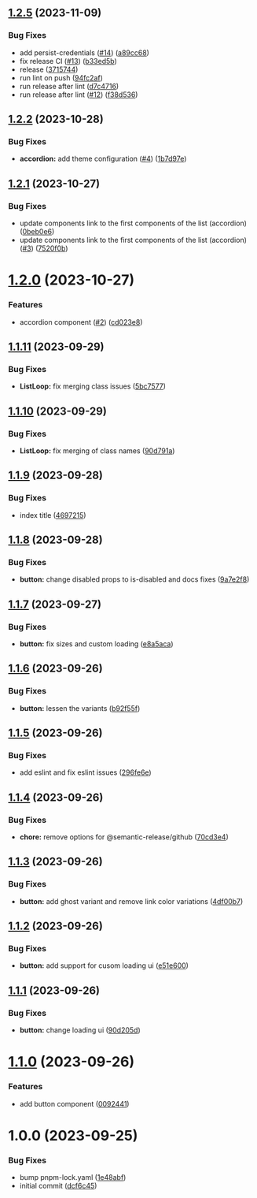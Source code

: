 ## [1.2.5](https://github.com/johngerome/vue-ui/compare/v1.2.4...v1.2.5) (2023-11-09)


### Bug Fixes

* add persist-credentials ([#14](https://github.com/johngerome/vue-ui/issues/14)) ([a89cc68](https://github.com/johngerome/vue-ui/commit/a89cc68298559394cb859bd2634d6925f334cced))
* fix release CI ([#13](https://github.com/johngerome/vue-ui/issues/13)) ([b33ed5b](https://github.com/johngerome/vue-ui/commit/b33ed5bbab27f3265dbd5b643a018bf86a6bb0fc))
* release ([3715744](https://github.com/johngerome/vue-ui/commit/3715744e6ed9d11bd87b07b63996b1518a46cce3))
* run lint on push ([94fc2af](https://github.com/johngerome/vue-ui/commit/94fc2afbbef747945c90719464070e1bb3d829b4))
* run release after lint ([d7c4716](https://github.com/johngerome/vue-ui/commit/d7c471613df06d6688c16716983ecab967b2e197))
* run release after lint ([#12](https://github.com/johngerome/vue-ui/issues/12)) ([f38d536](https://github.com/johngerome/vue-ui/commit/f38d536ab8b20f923c2676ed16982b76e1440b85))

## [1.2.2](https://github.com/johngerome/vue-ui/compare/v1.2.1...v1.2.2) (2023-10-28)


### Bug Fixes

* **accordion:** add theme configuration ([#4](https://github.com/johngerome/vue-ui/issues/4)) ([1b7d97e](https://github.com/johngerome/vue-ui/commit/1b7d97e9dd0f8f14ce6d537971f4139bc3ddd62e))

## [1.2.1](https://github.com/johngerome/vue-ui/compare/v1.2.0...v1.2.1) (2023-10-27)


### Bug Fixes

* update components link to the first components of the list (accordion) ([0beb0e6](https://github.com/johngerome/vue-ui/commit/0beb0e690b5161f988a540fb37362be09187b444))
* update components link to the first components of the list (accordion) ([#3](https://github.com/johngerome/vue-ui/issues/3)) ([7520f0b](https://github.com/johngerome/vue-ui/commit/7520f0b14bd778f5ea35d59e84e52672d9233bd8))

# [1.2.0](https://github.com/johngerome/vue-ui/compare/v1.1.11...v1.2.0) (2023-10-27)


### Features

* accordion component ([#2](https://github.com/johngerome/vue-ui/issues/2)) ([cd023e8](https://github.com/johngerome/vue-ui/commit/cd023e8b59c5a9e66772291915a5c2c3c9f82a12))

## [1.1.11](https://github.com/johngerome/vue-ui/compare/v1.1.10...v1.1.11) (2023-09-29)


### Bug Fixes

* **ListLoop:** fix merging class issues ([5bc7577](https://github.com/johngerome/vue-ui/commit/5bc7577a41364e79e81f504259ab23a341fc551b))

## [1.1.10](https://github.com/johngerome/vue-ui/compare/v1.1.9...v1.1.10) (2023-09-29)


### Bug Fixes

* **ListLoop:** fix merging of class names ([90d791a](https://github.com/johngerome/vue-ui/commit/90d791aa3027034c1a1fa950b954a1e67973047e))

## [1.1.9](https://github.com/johngerome/vue-ui/compare/v1.1.8...v1.1.9) (2023-09-28)


### Bug Fixes

* index title ([4697215](https://github.com/johngerome/vue-ui/commit/46972156f3f66ba368c0507d5e422ccf20eddf78))

## [1.1.8](https://github.com/johngerome/vue-ui/compare/v1.1.7...v1.1.8) (2023-09-28)


### Bug Fixes

* **button:** change disabled props to is-disabled and docs fixes ([9a7e2f8](https://github.com/johngerome/vue-ui/commit/9a7e2f818559dd3a3e5325df9f8784e5f9ab9ec8))

## [1.1.7](https://github.com/johngerome/vue-ui/compare/v1.1.6...v1.1.7) (2023-09-27)


### Bug Fixes

* **button:** fix sizes and custom loading ([e8a5aca](https://github.com/johngerome/vue-ui/commit/e8a5aca9119b4c955316fe7eb880470e325cc34d))

## [1.1.6](https://github.com/johngerome/vue-ui/compare/v1.1.5...v1.1.6) (2023-09-26)


### Bug Fixes

* **button:** lessen the variants ([b92f55f](https://github.com/johngerome/vue-ui/commit/b92f55f2ff0383af39a8778a56d41750cf0af4bb))

## [1.1.5](https://github.com/johngerome/vue-ui/compare/v1.1.4...v1.1.5) (2023-09-26)


### Bug Fixes

* add eslint and fix eslint issues ([296fe6e](https://github.com/johngerome/vue-ui/commit/296fe6ed6853d94ea6971a65e3700c9033f98b0f))

## [1.1.4](https://github.com/johngerome/vue-ui/compare/v1.1.3...v1.1.4) (2023-09-26)


### Bug Fixes

* **chore:** remove options for @semantic-release/github ([70cd3e4](https://github.com/johngerome/vue-ui/commit/70cd3e42c16a10e9482b6c8d84bf4343e6e3e2bb))

## [1.1.3](https://github.com/johngerome/vue-ui/compare/v1.1.2...v1.1.3) (2023-09-26)


### Bug Fixes

* **button:** add ghost variant and remove link color variations ([4df00b7](https://github.com/johngerome/vue-ui/commit/4df00b799c5104bba0c74c500d01cfa31bc474c4))

## [1.1.2](https://github.com/johngerome/vue-ui/compare/v1.1.1...v1.1.2) (2023-09-26)


### Bug Fixes

* **button:** add support for cusom loading ui ([e51e600](https://github.com/johngerome/vue-ui/commit/e51e600320015745459ebbf3546cf8a1440b743f))

## [1.1.1](https://github.com/johngerome/vue-ui/compare/v1.1.0...v1.1.1) (2023-09-26)


### Bug Fixes

* **button:** change loading ui ([90d205d](https://github.com/johngerome/vue-ui/commit/90d205dc2e3e7b01ff2cbf497d773ceeabec6fb1))

# [1.1.0](https://github.com/johngerome/vue-ui/compare/v1.0.0...v1.1.0) (2023-09-26)


### Features

* add button component ([0092441](https://github.com/johngerome/vue-ui/commit/0092441581c150ee832a212caa323232f5686f1e))

# 1.0.0 (2023-09-25)


### Bug Fixes

* bump pnpm-lock.yaml ([1e48abf](https://github.com/johngerome/vue-ui/commit/1e48abf129d83c2906f06c15b713e7937698ed15))
* initial commit ([dcf6c45](https://github.com/johngerome/vue-ui/commit/dcf6c45dd5d0b91e6f781309468b33703c504cd0))
